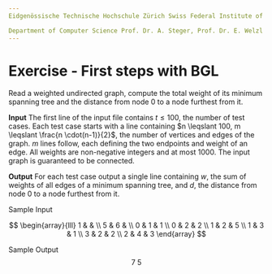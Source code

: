 ```yaml
---
Eidgenössische Technische Hochschule Zürich Swiss Federal Institute of Technology Zurich Algorithms Lab HS22

Department of Computer Science Prof. Dr. A. Steger, Prof. Dr. E. Welzl cadmo.ethz.ch/education/lectures/HS22/algolab
---
```


# Exercise - First steps with BGL

Read a weighted undirected graph, compute the total weight of its minimum spanning tree and the distance from node 0 to a node furthest from it.

**Input** The first line of the input file contains $t \leqslant 100$, the number of test cases. Each test case starts with a line containing $n \leqslant 100, m \leqslant \frac{n \cdot(n-1)}{2}$, the number of vertices and edges of the graph. $m$ lines follow, each defining the two endpoints and weight of an edge. All weights are non-negative integers and at most 1000. The input graph is guaranteed to be connected.

**Output** For each test case output a single line containing $w$, the sum of weights of all edges of a minimum spanning tree, and $d$, the distance from node 0 to a node furthest from it.

Sample Input

$$
\begin{array}{lll}
1 & & \\
5 & 6 & \\
0 & 1 & 1 \\
0 & 2 & 2 \\
1 & 2 & 5 \\
1 & 3 & 1 \\
3 & 2 & 2 \\
2 & 4 & 3
\end{array}
$$

Sample Output
$$
7\ 5
$$
